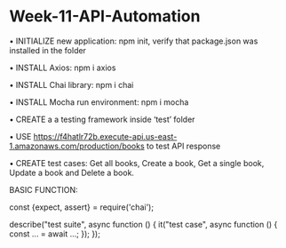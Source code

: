 # Week-11-API-Automation

• INITIALIZE new application: npm init, verify that package.json was installed in the folder

• INSTALL Axios: npm i axios

• INSTALL Chai library: npm i chai

• INSTALL Mocha run environment: npm i mocha

• CREATE a a testing framework inside ‘test’ folder

• USE https://f4hatlr72b.execute-api.us-east-1.amazonaws.com/production/books to test API response

• CREATE test cases: Get all books, Create a book, Get a single book, Update a book and Delete a book.

BASIC FUNCTION:

const {expect, assert} = require('chai');

describe("test suite", async function () {
it("test case", async function () {
const ... = await ...;
});
});
